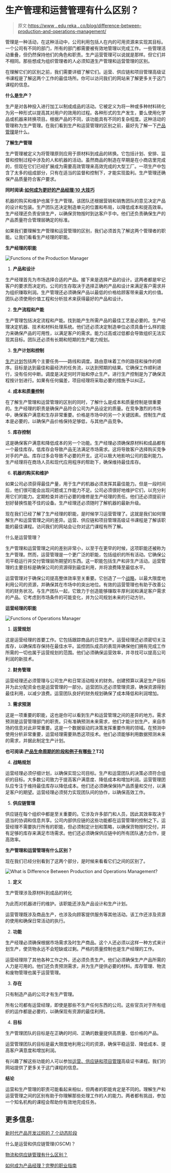# 生产管理和运营管理有什么区别？

> 原文:[https://www . edu reka . co/blog/difference-between-production-and-operations-management/](https://www.edureka.co/blog/difference-between-production-and-operations-management/)

管理是一种活动，在这种活动中，公司利用包括人在内的可用资源来实现其目标。一个公司有不同的部门，所有的部门都需要被有效地管理以完成工作。一些管理活动重叠，但仍然保持他们的角色和职责。生产运营管理可以说就是那样。但它们并不相同。那些想成为组织管理者的人必须知道生产管理和运营管理的区别。

在理解它们的区别之前，我们需要详细了解它们。运营、供应链和项目管理高级证书课程是了解这两个工作的最佳场所。你可以访问我们的网站来了解更多关于这门课程的信息。

**什么是生产？**

生产是对各种投入进行加工以制成成品的活动。它被定义为将一种或多种材料转化为另一种形式以提高其对用户的效用的过程。各种形式的生产发生，要么使用化学品或机器来转换项目。根据产品的不同，该功能具有不同的复杂程度。这种活动的管理称为生产管理。在我们看到生产和运营管理的区别之前，最好先了解一下[产品管理](https://www.edureka.co/blog/product-management/)是什么。

**了解生产管理**

生产管理被定义为将管理原则应用于原材料到成品的转换。它包括计划、安排、监督和控制过程中涉及的人和机器的活动。虽然商品的制造在早期是在小商店里完成的，但现在它们已经扩展成为需要高效管理来高效完成的大型工厂。一项生产中包含了太多的组成部分，只有在适当的监督和控制下，才能实现盈利。生产管理还确保产品质量符合客户要求。

**同时阅读:[如何成为更好的产品经理:10 大技巧](https://www.edureka.co/blog/product-manager)**

机器的购买和维护也属于生产管理。该团队还根据营销和销售团队的意见决定产品的设计和包装。生产团队还决定制造单元的位置和布局，以降低成本和提高效率。生产经理还负责安排生产，以确保货物按时到达客户手中。他们还负责确保生产的产品质量符合管理层确定的标准。

如果我们要理解生产管理和运营管理的区别，我们必须首先了解这两个管理者的职能。让我们看看生产经理的职能。

**生产经理的职能**

![Functions of the Production Manager](../Images/f5baf9741b3309b6f2559472adbd4cc5.png)

1.  **产品和设计**

生产经理首先为市场选择合适的产品。接下来是选择产品的设计。这两者都是牢记客户的要求而决定的。公司的生存取决于选择正确的产品和设计来满足客户需求并为组织赚取利润。生产管理还必须确保产品以最低的价格给顾客带来最大的价值。团队必须使用价值工程和分析技术来获得最好的产品和设计。

2.  **生产流程和产能**

生产管理包括决定流程和产能。找到能产生所需产品的最佳工艺是必要的。生产经理决定机器、技术和材料处理系统。他们还必须决定制造单位必须具备什么样的能力来确保产品的可用性，以满足客户的需求。能力过高或过低都会导致组织无法实现其目标。团队还必须有长期和短期的生产能力规划。

3.  **生产计划和控制**

[生产计划](https://www.edureka.co/blog/product-planning/)包括两个主要任务——路线和调度。路由意味着工作的路径和操作的顺序。目标是达到最佳和最经济的任务流，以达到预期的结果。它确保工作顺利进行，没有任何中断。调度是决定何时开始和停止生产。进行生产控制是为了确保流程按计划进行。如果有任何偏差，项目经理将采取必要的措施予以纠正。

4.  **成本和质量控制**

在了解生产管理和运营管理的区别的同时，了解什么是成本和质量控制是很重要的。生产经理的职责是确保产品符合公司为产品设定的质量。在竞争激烈的市场中，确保客户满意和生存非常重要。价格是市场中的另一个关键因素。控制生产成本是必要的，以确保产品价格保持足够低，与其他产品竞争。

5.  **库存控制**

这是确保客户满意和降低成本的另一个功能。生产经理必须确保原材料和成品都有一个最佳库存。低库存会导致产品无法满足市场需求。这将导致客户选择购买竞争对手的产品。库存过多会导致不必要的开支。这可以极大地影响公司的盈利能力。生产经理将在商场人员和现代应用程序的帮助下，确保维持最佳库存。

6.  **机器的购买和维护**

如果公司必须获得最佳产量，用于生产的机器必须发挥其最佳能力。但是一段时间后，他们很可能会出现问题或工作能力不足。公司必须很好地维护它们，以充分利用它们的能力。定期检查并进行必要的维修是生产经理的责任。他们还必须提前计划好替换性能不佳的设备。生产经理还必须随时了解机器的最新升级。

现在我们已经了解了生产经理的职能，是时候学习运营管理了。这就是我们如何理解生产和运营管理之间的差异。运营、供应链和项目管理高级证书课程是了解该职能的最佳课程。访问我们的网站会让你对这门课程有所了解。

什么是运营管理？

生产管理和运营管理之间的差别非常小，以至于在更早的时候，这项职能还被称为生产管理。然而，运营管理是一个更广泛的职能，包括组织的所有活动。它确保公司平稳运行并交付管理层所期望的东西。这一职能包括生产和非生产活动。运营管理的主要目标是确保公司的资源得到最佳利用，并将浪费降至最低水平。

运营管理对于确保公司提高整体效率至关重要。它创造了一个[战略](https://www.edureka.co/blog/product-strategy/)，以最大限度地利用公司的资源，并确保其在市场中的突出地位。有效的运营管理也有助于改善公司的财务状况。与生产团队一起，它致力于创造能够赚取丰厚利润和满足客户需求的产品。它考虑到市场条件的可能变化，并为公司规划未来的行动方针。

**运营经理的职能**

![Functions of Operations Manager](../Images/b6cf69e0f9623e87efa82233adf21feb.png)

1.  **运营规划**

这是运营经理的首要工作。它包括跟踪商品的日常生产。运营经理还必须密切关注库存，以确保库存保持在最佳水平。监控团队成员的表现并确保他们拥有完成工作所需的一切也属于运营规划的范围。他们必须确保运营效率，并寻找可以提高公司利润的新技术。

2.  **财务管理**

运营经理还必须管理与公司生产和日常活动相关的财务。创建预算以满足生产目标并为此分配资金也是运营管理的一部分。运营团队还必须管理资源，确保资源得到最佳利用，以减少浪费。运营团队良好的财务规划确保了成本降低和利润增加。

3.  **需求预测**

这是一项重要的职能，这也是你可以看到生产和运营管理之间的差异的地方。需求预测是运营管理部门的职责。只有准确预测未来需求，他们才能计划生产。来自市场的信息对此非常重要。这是一个数据驱动的决策发挥重要作用的领域。在预测中使用分析非常重要，运营经理需要熟悉这项技术。他们必须能够利用数据预测未来的需求，并据此制定生产计划。

**也可阅读:[产品生命周期的阶段和例子有哪些？](https://www.edureka.co/blog/product-lifecycle/)T3】**

4.  **战略规划**

运营经理必须仔细计划，以确保实现公司目标。生产和运营团队的决策必须符合组织的目标。大多数公司致力于提高客户满意度、降低成本和增加利润。运营管理团队应专注于维持最佳库存以降低成本。他们还必须确保保持产品质量和交付，以满足客户的期望。运营经理必须努力实现团队间的协作，以确保高效工作。

5.  **供应链管理**

供应链在每个组织中都是至关重要的。它涉及许多部门和人员，因此其效率取决于适当的协调和信息共享。公司内部供应链的这些功能都在运营管理的控制之下。运营经理不需要执行所有的职能，但必须制定计划和策略，以确保货物按时交付，并有足够的库存来满足市场需求。他们还必须确保供应链中的所有团队通力合作，提高效率。

**生产管理和运营管理有什么区别？**

现在我们已经分别看到了这两个部分，是时候来看看它们之间的区别了。

![What is Difference Between Production and Operations Management?](../Images/83452e8f3f85d7dc7b2712ca1d559372.png)

1.  **定义**

生产管理涉及原材料到成品的转化

为此而对机器进行的维护。该职能还涉及产品设计和生产计划。

运营管理既涉及商品生产，也涉及向顾客提供服务等其他活动。该工作还涉及资源的使用和确保日常活动的执行。

2.  **功能**

生产经理必须确保根据市场需求及时生产商品。这个人还必须以这样一种方式来计划生产，使货物永远不会短缺或过剩。严格的质量控制也是生产经理的工作。

运营经理除了其他各种工作之外，还必须负责生产。他们必须确保生产产品所需的人力是可用的。他们还负责预测需求，并为生产提供必要的材料。库存管理、物流和废物管理也属于运营管理。

3.  **存在**

只有制造产品的公司才有生产管理。

所有公司都有运营经理，即使是那些不生产任何东西的公司。这些官员对于所有组织的运作都是必要的，以确保现有资源的最佳利用。

4.  **目标**

生产管理团队的目标是在正确的时间、正确的数量提供高质量、低价格的产品。

运营管理团队的目标是最大限度地利用公司的资源，确保平稳运营、降低成本、提高客户满意度和增加利润。

有兴趣了解这些功能的人可以参加[运营、供应链和项目管理](https://www.edureka.co/highered/advanced-program-in-operations-supply-chain-project-management-iitg)高级证书课程。我们的网站提供了更多关于这门课程的信息。

**结论**

运营和生产管理的职责可能看起来相似，但两者的职能肯定是不同的。理解生产和运营管理之间的区别有助于你理解那些处理工作的人的能力。两者都有挑战，参加一个知名机构的课程会帮助你有效地完成任务。

## **更多信息:**

[新时代产品开发过程的 7 个动态阶段](https://www.edureka.co/blog/product-development/)

什么是运营和供应链管理(OSCM)？

[物流和供应链管理有什么区别？](https://www.edureka.co/blog/difference-between-logistics-and-supply-chain-management/)

[如何成为产品经理？完整的职业指南](https://www.edureka.co/blog/how-to-become-a-product-manager/)
